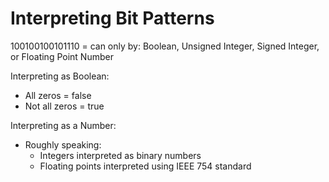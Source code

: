 # Interpreting Bit Patterns

100100100101110 = can only by: Boolean, Unsigned Integer, Signed Integer, or Floating Point Number

Interpreting as Boolean:
* All zeros = false
* Not all zeros = true

Interpreting as a Number:
* Roughly speaking:
    * Integers interpreted as binary numbers 
    * Floating points interpreted using IEEE 754 standard

